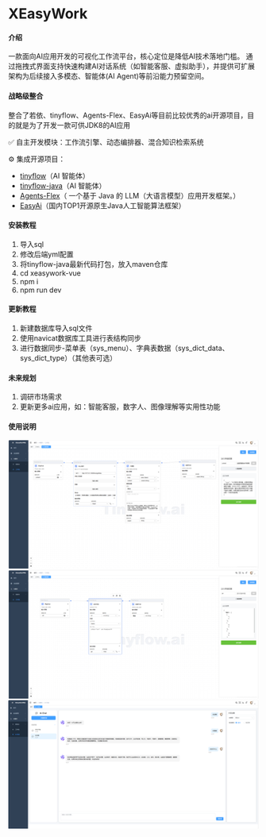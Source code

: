 # XEasyWork

#### 介绍
一款面向AI应用开发的可视化工作流平台，核心定位是降低AI技术落地门槛。
通过拖拽式界面支持快速构建AI对话系统（如智能客服、虚拟助手），并提供可扩展架构为后续接入多模态、智能体(AI Agent)等前沿能力预留空间。


#### 战略级整合
整合了若依、tinyflow、Agents-Flex、EasyAi等目前比较优秀的ai开源项目，目的就是为了开发一款可供JDK8的AI应用

✅ 自主开发模块：工作流引擎、动态编排器、混合知识检索系统  

⚙️ 集成开源项目：  
- [tinyflow](https://gitee.com/tinyflow-ai/tinyflow)（AI 智能体）  
- [tinyflow-java](https://gitee.com/tinyflow-ai/tinyflow-java)（AI 智能体）  
- [Agents-Flex](https://gitee.com/agents-flex/agents-flex)（ 一个基于 Java 的 LLM（大语言模型）应用开发框架。）  
- [EasyAi](https://gitee.com/dromara/easyAi)（国内TOP1开源原生Java人工智能算法框架）

#### 安装教程

1.  导入sql
2.  修改后端yml配置
3.  将tinyflow-java最新代码打包，放入maven仓库
4.  cd xeasywork-vue
5.  npm i
6.  npm run dev

#### 更新教程
1.  新建数据库导入sql文件
2.  使用navicat数据库工具进行表结构同步
3.  进行数据同步-菜单表（sys_menu）、字典表数据（sys_dict_data、sys_dict_type）（其他表可选）

#### 未来规划
1.  调研市场需求
2.  更新更多ai应用，如：智能客服，数字人、图像理解等实用性功能

#### 使用说明
![智能客服](./images/img.png)
![代码运行](./images/img_1.png)
![AI对话](./images/img_2.png)
